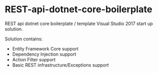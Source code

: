 # REST-api-dotnet-core-boilerplate
REST api dotnet core boilerplate / template Visual Studio 2017 start up solution.

Solution contains:

- Entity Framework Core support
- Dependency Injection support
- Action Filter support
- Basic REST infrastructure/Exceptions support
